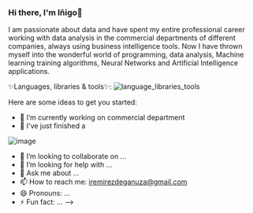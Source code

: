 ### Hi there, I'm Iñigo👋

I am passionate about data and have spent my entire professional career working with data analysis in the commercial departments of different companies, always using business intelligence tools. Now I have thrown myself into the wonderful world of programming, data analysis, Machine learning training algorithms, Neural Networks and Artificial Intelligence applications.

✨Languages, libraries & tools✨: ![language_libraries_tools](https://user-images.githubusercontent.com/101796802/184600378-6444ca29-2bcf-4213-95de-e9fca2b8763e.png)

Here are some ideas to get you started:

- 🔭 I’m currently working on commercial department 
- 🌱 I've just finished a 






![image](https://user-images.githubusercontent.com/101796802/184923888-8180e754-3973-4e9e-8a09-e0840a342bc0.png)


- 👯 I’m looking to collaborate on ...
- 🤔 I’m looking for help with ...
- 💬 Ask me about ...
- 📫 How to reach me: iremirezdeganuza@gmail.com
- 😄 Pronouns: ...
- ⚡ Fun fact: ...
-->
